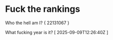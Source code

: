 # Fuck the rankings

Who the hell am I?
{ 22131067 }

What fucking year is it?
[ 2025-09-09T12:26:40Z ]
